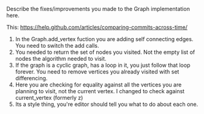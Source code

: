 Describe the fixes/improvements you made to the Graph implementation here.

This: https://help.github.com/articles/comparing-commits-across-time/

1. In the Graph.add_vertex fuction you are adding self connecting edges. You need to switch the add calls.
2. You needed to return the set of nodes you visited. Not the empty list of nodes the algorithm needed to visit.
3. If the graph is a cyclic graph, has a loop in it, you just follow that loop forever. You need to remove vertices you already visited with set differencing.
4. Here you are checking for equality against all the vertices you are planning to visit, not the current vertex. I changed to check against current_vertex (formerly z)
5. Its a style thing, you're editor should tell you what to do about each one.